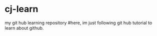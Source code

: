 # cj-learn
my git hub learning repository
#here, im just following git hub tutorial to learn about github.
